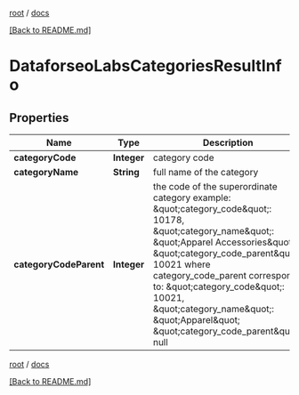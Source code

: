 [root](./../ "root") / [docs](./ "docs")

[[Back to README.md]](./../README.md "[Back to README.md]")

# DataforseoLabsCategoriesResultInfo

## Properties

| Name | Type | Description | Notes |
|------------ | ------------- | ------------- | -------------|
|**categoryCode** | **Integer** | category code |  [optional] |
|**categoryName** | **String** | full name of the category |  [optional] |
|**categoryCodeParent** | **Integer** | the code of the superordinate category example: \&quot;category_code\&quot;: 10178, \&quot;category_name\&quot;: \&quot;Apparel Accessories\&quot;, \&quot;category_code_parent\&quot;: 10021 where category_code_parent corresponds to: \&quot;category_code\&quot;: 10021, \&quot;category_name\&quot;: \&quot;Apparel\&quot; \&quot;category_code_parent\&quot;: null |  [optional] |

[root](./../ "root") / [docs](./ "docs")

[[Back to README.md]](./../README.md "[Back to README.md]")